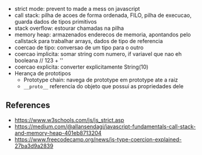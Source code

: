 - strict mode: prevent to made a mess on javascript
- call stack: pilha de acoes de forma ordenada, FILO, pilha de execucao, guarda dados de tipos primitivos
- stack overflow: estourar chamadas na pilha
- memory heap: armazenados enderecos de memoria, apontandos pelo callstack para trabalhar arrays, dados de tipo de referencia
- coercao de tipo: conversao de um tipo para o outro
- coercao implicita: somar string com numero, if variavel que nao eh booleana // 123 + ''
- coercao explicita: converter explicitamente String(10)
- Herança de prototipos
  - Prototype chain: navega de prototype em prototype ate a raiz
  - `__proto__` referencia do objeto que possui as propriedades dele

## References

- https://www.w3schools.com/js/js_strict.asp
- https://medium.com/@allansendagi/javascript-fundamentals-call-stack-and-memory-heap-401eb8713204
- https://www.freecodecamp.org/news/js-type-coercion-explained-27ba3d9a2839
